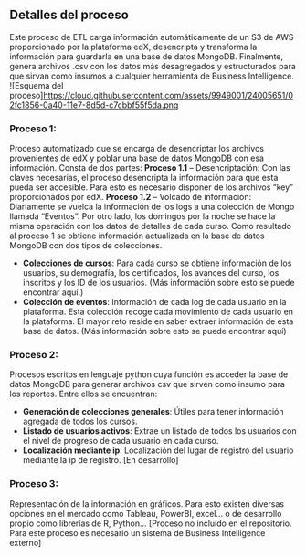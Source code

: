 Detalles del proceso
---
Este proceso de ETL carga información automáticamente de un S3 de AWS proporcionado por la plataforma edX, desencripta y transforma la información para guardarla en una base de datos MongoDB. Finalmente, genera archivos .csv con los datos más desagregados y estructurados para que sirvan como insumos a cualquier herramienta de Business Intelligence. 
![Esquema del proceso]https://cloud.githubusercontent.com/assets/9949001/24005651/02fc1856-0a40-11e7-8d5d-c7cbbf55f5da.png

### Proceso 1: 
Proceso automatizado que se encarga de desencriptar los archivos provenientes de edX y poblar una base de datos MongoDB con esa información. Consta de dos partes:
**Proceso 1.1** – Desencriptación: Con las claves necesarias, el proceso desencripta la información para que esta pueda ser accesible. Para esto es necesario disponer de los archivos “key” proporcionados por edX.
**Proceso 1.2** – Volcado de información: Diariamente se vuelca la información de los logs a una colección de Mongo llamada “Eventos”. Por otro lado, los domingos por la noche se hace la misma operación con los datos de detalles de cada curso.
Como resultado al proceso 1 se obtiene información actualizada en la base de datos MongoDB con dos tipos de colecciones.
-	__Colecciones de cursos__: Para cada curso se obtiene información de los usuarios, su demografía, los certificados, los avances del curso, los inscritos y los ID de los usuarios. (Más información sobre esto se puede encontrar aquí.)
-	__Colección de eventos__: Información de cada log de cada usuario en la plataforma. Esta colección recoge cada movimiento de cada usuario en la plataforma. El mayor reto reside en saber extraer información de esta base de datos. (Más información sobre esto se puede encontrar aquí)

### Proceso 2: 
Procesos escritos en lenguaje python cuya función es acceder la base de datos MongoDB para generar archivos csv que sirven como insumo para los reportes. Entre ellos se encuentran:
-	__Generación de colecciones generales__: Útiles para tener información agregada de todos los cursos.
-	__Listado de usuarios activos__: Extrae un listado de todos los usuarios con el nivel de progreso de cada usuario en cada curso.
-	__Localización mediante ip__: Localización del lugar de registro del usuario mediante la ip de registro. [En desarrollo]

### Proceso 3: 
Representación de la información en gráficos. Para esto existen diversas opciones en el mercado como Tableau, PowerBI, excel… o de desarrollo propio como librerías de R, Python…
[Proceso no incluído en el repositorio. Para este proceso es necesario un sistema de Business Intelligence externo]





































